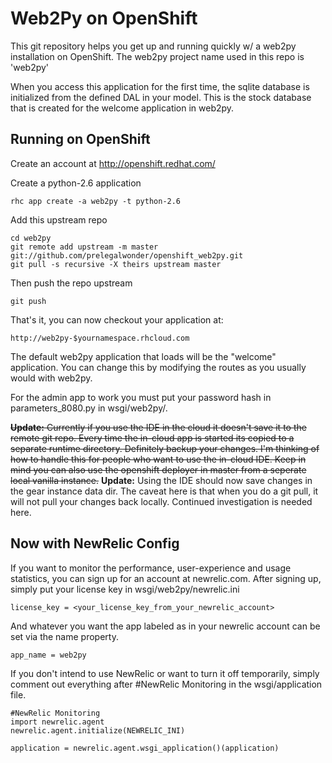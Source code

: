 Web2Py on OpenShift
===================

This git repository helps you get up and running quickly w/ a web2py installation
on OpenShift.  The web2py project name used in this repo is 'web2py'

When you access this application for the first time, the sqlite database is
initialized from the defined DAL in your model. This is the stock database that is created
for the welcome application in web2py.

Running on OpenShift
----------------------------

Create an account at http://openshift.redhat.com/

Create a python-2.6 application

    rhc app create -a web2py -t python-2.6

Add this upstream repo

    cd web2py
    git remote add upstream -m master git://github.com/prelegalwonder/openshift_web2py.git
    git pull -s recursive -X theirs upstream master
    
Then push the repo upstream

    git push

That's it, you can now checkout your application at:

    http://web2py-$yournamespace.rhcloud.com

The default web2py application that loads will be the "welcome" application. You can change this by modifying
the routes as you usually would with web2py.

For the admin app to work you must put your password hash in parameters_8080.py in wsgi/web2py/. 

~~**Update:** Currently if you use the IDE in the cloud it doesn't save it to the remote git repo. Every time the in-cloud app is started its copied to a separate runtime directory. Definitely backup your changes. I'm thinking of how to handle this for people who want to use the in-cloud IDE. Keep in mind you can also use the openshift deployer in master from a seperate local vanilla instance.~~
**Update:** Using the IDE should now save changes in the gear instance data dir. The caveat here is that when you do a git pull, it will not pull your changes back locally. Continued investigation is needed here. 

Now with NewRelic Config
------------------------------

If you want to monitor the performance, user-experience and usage statistics, you can sign up for an account at newrelic.com.
After signing up, simply put your license key in wsgi/web2py/newrelic.ini

    license_key = <your_license_key_from_your_newrelic_account>

And whatever you want the app labeled as in your newrelic account can be set via the name property. 

    app_name = web2py

If you don't intend to use NewRelic or want to turn it off temporarily, simply comment out everything after #NewRelic Monitoring 
in the wsgi/application file. 

    #NewRelic Monitoring                                                      
    import newrelic.agent              
    newrelic.agent.initialize(NEWRELIC_INI)  
                                                                                                                                                        
    application = newrelic.agent.wsgi_application()(application)

